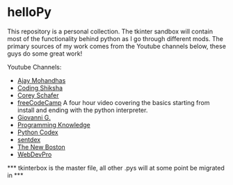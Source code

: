 # helloPy
This repository is a personal collection. The tkinter sandbox will contain most of the functionality behind python as I go through different mods. The primary sources of my work comes from the Youtube channels below, these guys do some great work!

Youtube Channels:
- [Ajay Mohandhas](https://www.youtube.com/channel/UCvOEz4Bf8IxgMW1tKdcnrJQ)
- [Coding Shiksha](https://www.youtube.com/playlist?list=PL3CDD0Jz5nVEplyxcH2B6qpDqOgY1ot4W)
- [Corey Schafer](https://www.youtube.com/channel/UCCezIgC97PvUuR4_gbFUs5g)
- [freeCodeCamp](https://www.youtube.com/watch?v=rfscVS0vtbw&list=PLWKjhJtqVAbnqBxcdjVGgT3uVR10bzTEB)
A four hour video covering the basics starting from install and ending with the python interpreter.
- [Giovanni G.](https://www.youtube.com/user/LukForward)
- [Programming Knowledge](https://www.youtube.com/channel/UCs6nmQViDpUw0nuIx9c_WvA)
- [Python Codex](https://www.youtube.com/channel/UCBwpMr85NLRe4RmfE6jTRnw) 
- [sentdex](https://www.youtube.com/channel/UCfzlCWGWYyIQ0aLC5w48gBQ)
- [The New Boston](https://www.youtube.com/user/thenewboston)
- [WebDevPro](https://www.youtube.com/channel/UCFhHkl9miEIaxNLjSYPBsMg?app=desktop)

*** tkinterbox is the master file, all other .pys will at some point be migrated in ***
